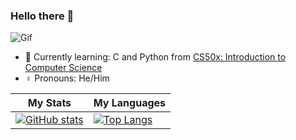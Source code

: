 ### Hello there 👋
![Gif](https://media.tenor.com/0Akz_GWDQyQAAAAC/star-wars-hello-there.gif)
- 🌱 Currently learning: C and Python from [CS50x: Introduction to Computer Science](https://cs50.harvard.edu/x/2023/)
- ♀️ Pronouns: He/Him

|My Stats|My Languages|
|-------|--------|
|[![GitHub stats](https://github-readme-stats-goku-04.vercel.app/api?username=Goku-04&count_private=true)](https://github.com/anuraghazra/github-readme-stats)|[![Top Langs](https://github-readme-stats-goku-04.vercel.app/api/top-langs/?username=Goku-04)](https://github.com/anuraghazra/github-readme-stats)|
